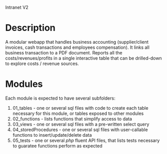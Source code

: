 Intranet V2

# Description

A modular webapp that handles business accounting (supplier/client invoices, cash transactions and employees compensation).
It links all business transaction to a PDF document.
Reports all the costs/revenues/profits in a single interactive table that can be drilled-down to explore costs / revenue sources.

# Modules

Each module is expected to have several subfolders:
1. 01_tables - one or several sql files with code to create each table necessary for this module, or tables exposed to other modules
2. 02_functions - lists functions that simplify access to data
3. 03_views - one or several sql files with a pre-written select query
4. 04_storedProcedures - one or several sql files with user-callable functions to insert/update/delete data
5. 05_tests - one or several _php_ fluent API files, that lists tests necessary to guaratee functions perform as expected

